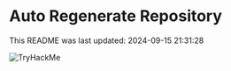 # Auto Regenerate Repository

This README was last updated: 2024-09-15 21:31:28

 ![TryHackMe](https://tryhackme.com/badge/533634)